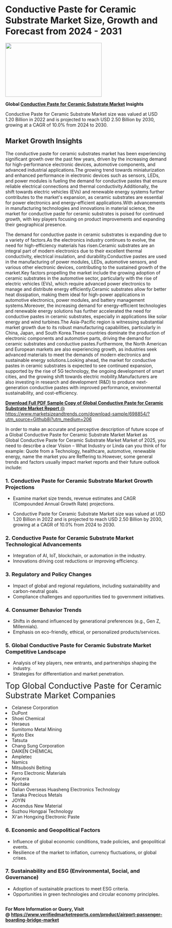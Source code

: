 <H1>Conductive Paste for Ceramic Substrate Market Size, Growth and Forecast from 2024 - 2031</H1><img class="aligncenter size-medium wp-image-584254" src="https://thirdeyenews.in/wp-content/uploads/2024/09/Global-Market-Research-300x168.jpeg" alt="" width="300" height="168" /><p><strong>Global&nbsp;<a href="https://www.marketsizeandtrends.com/download-sample/698854/?utm_source=Github8j?utm_medium=206">Conductive Paste for Ceramic Substrate Market</a> Insights</strong></p><p>Conductive Paste for Ceramic Substrate Market size was valued at USD 1.20 Billion in 2022 and is projected to reach USD 2.50 Billion by 2030, growing at a CAGR of 10.0% from 2024 to 2030.</p><p><h2>Market Growth Insights</h2> <p>The conductive paste for ceramic substrates market has been experiencing significant growth over the past few years, driven by the increasing demand for high-performance electronic devices, automotive components, and advanced industrial applications.The growing trend towards miniaturization and enhanced performance in electronic devices such as sensors, LEDs, and power modules is fueling the demand for conductive pastes that ensure reliable electrical connections and thermal conductivity.Additionally, the shift towards electric vehicles (EVs) and renewable energy systems further contributes to the market's expansion, as ceramic substrates are essential for power electronics and energy-efficient applications.With advancements in manufacturing technologies and innovations in material science, the market for conductive paste for ceramic substrates is poised for continued growth, with key players focusing on product improvements and expanding their geographical presence.<a href="#"></a> </p> <p>The demand for conductive paste in ceramic substrates is expanding due to a variety of factors.As the electronics industry continues to evolve, the need for high-efficiency materials has risen.Ceramic substrates are an integral part of modern electronics due to their excellent thermal conductivity, electrical insulation, and durability.Conductive pastes are used in the manufacturing of power modules, LEDs, automotive sensors, and various other electronic devices, contributing to the sustained growth of the market.Key factors propelling the market include the growing adoption of ceramic substrates in the automotive sector, particularly with the rise of electric vehicles (EVs), which require advanced power electronics to manage and distribute energy efficiently.Ceramic substrates allow for better heat dissipation, making them ideal for high-power applications in automotive electronics, power modules, and battery management systems.Moreover, the increasing demand for energy-efficient technologies and renewable energy solutions has further accelerated the need for conductive pastes in ceramic substrates, especially in applications like solar energy and wind turbines.The Asia-Pacific region is witnessing substantial market growth due to its robust manufacturing capabilities, particularly in China, Japan, and South Korea.These countries dominate the production of electronic components and automotive parts, driving the demand for ceramic substrates and conductive pastes.Furthermore, the North American and European markets are also experiencing growth, as industries seek advanced materials to meet the demands of modern electronics and sustainable energy solutions.Looking ahead, the market for conductive pastes in ceramic substrates is expected to see continued expansion, supported by the rise of 5G technology, the ongoing development of smart cities, and the growing shift towards electric mobility.Manufacturers are also investing in research and development (R&D) to produce next-generation conductive pastes with improved performance, environmental sustainability, and cost-efficiency.<a href="#"></p><p><span class=""><strong>Download Full PDF Sample Copy of Global Conductive Paste for Ceramic Substrate Market Report</strong> @ <a href="https://www.marketsizeandtrends.com/download-sample/698854/?utm_source=Github8j?utm_medium=206" target="_blank">https://www.marketsizeandtrends.com/download-sample/698854/?utm_source=Github8j?utm_medium=206</a></span></p><p>In order to make an accurate and perceptive description of future scope of a Global&nbsp;Conductive Paste for Ceramic Substrate Market Market as Global&nbsp;Conductive Paste for Ceramic Substrate Market Market of 2025, you need to describe a clear Vision &ndash; What Industry or Linda can you think of for example: Quote from a Technology, healthcare, automotive, renewable energy, name the market you are Reffering to.However, some general trends and factors usually impact market reports and their future outlook include:</p><h3>1.&nbsp;<strong>Conductive Paste for Ceramic Substrate Market Growth Projections</strong></h3><ul><li>Examine market size trends, revenue estimates and CAGR (Compounded Annual Growth Rate) projections.</li><li><p>Conductive Paste for Ceramic Substrate Market size was valued at USD 1.20 Billion in 2022 and is projected to reach USD 2.50 Billion by 2030, growing at a CAGR of 10.0% from 2024 to 2030.</p></li></ul><h3>2.&nbsp;<strong>Conductive Paste for Ceramic Substrate Market Technological Advancements</strong></h3><ul><li>Integration of AI, IoT, blockchain, or automation in the industry.</li><li>Innovations driving cost reductions or improving efficiency.</li></ul><h3>3.&nbsp;<strong>Regulatory and Policy Changes</strong></h3><ul><li>Impact of global and regional regulations, including sustainability and carbon-neutral goals.</li><li>Compliance challenges and opportunities tied to government initiatives.</li></ul><h3>4.&nbsp;<strong>Consumer Behavior Trends</strong></h3><ul><li>Shifts in demand influenced by generational preferences (e.g., Gen Z, Millennials).</li><li>Emphasis on eco-friendly, ethical, or personalized products/services.</li></ul><h3>5.&nbsp;<strong>Global Conductive Paste for Ceramic Substrate Market Competitive Landscape</strong></h3><ul><li>Analysis of key players, new entrants, and partnerships shaping the industry.</li><li>Strategies for differentiation and market penetration.</li></ul><p data-pm-slice="1 1 []"><span style="color: inherit; font-family: inherit; font-size: 25px;">Top Global Conductive Paste for Ceramic Substrate Market Companies</span></p><div class="" data-test-id=""><p><li>Celanese Corporation</li><li> DuPont</li><li> Shoei Chemical</li><li> Heraeus</li><li> Sumitomo Metal Mining</li><li> Kyoto Elex</li><li> Tatsuta</li><li> Chang Sung Corporation</li><li> DAIKEN CHEMICAL</li><li> Ampletec</li><li> Namics</li><li> Mitsuboshi Belting</li><li> Ferro Electronic Materials</li><li> Kyocera</li><li> Noritake</li><li> Dalian Overseas Huasheng Electronics Technology</li><li> Tanaka Precious Metals</li><li> JOYIN</li><li> Ascendus New Material</li><li> Suzhou Hongpai Technology</li><li> Xi'an Hongxing Electronic Paste</li></p></div><h3>6.&nbsp;<strong>Economic and Geopolitical Factors</strong></h3><ul><li>Influence of global economic conditions, trade policies, and geopolitical events.</li><li>Resilience of the market to inflation, currency fluctuations, or global crises.</li></ul><h3>7.&nbsp;<strong>Sustainability and ESG (Environmental, Social, and Governance)</strong></h3><ul><li>Adoption of sustainable practices to meet ESG criteria.</li><li>Opportunities in green technologies and circular economy principles.</li></ul><h2><strong style="font-size: 14px;">For More Information or Query, Visit @&nbsp;</strong><a style="background-color: #ffffff; font-size: 14px;" href="https://www.marketsizeandtrends.com/report/conductive-paste-for-ceramic-substrate-market/" target="_blank">https://www.verifiedmarketreports.com/product/airport-passenger-boarding-bridge-market</a></h2>
